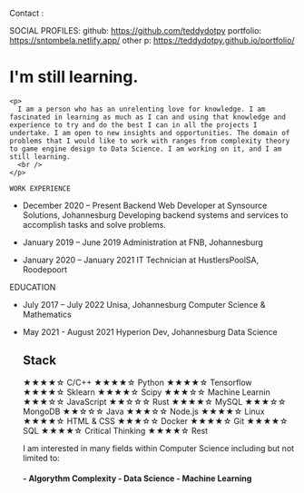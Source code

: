 

Contact : 

SOCIAL PROFILES: 
github: https://github.com/teddydotpy
portfolio: https://sntombela.netlify.app/
other p: https://teddydotpy.github.io/portfolio/

<h1> I'm still learning. </h1>

    <p>
      I am a person who has an unrelenting love for knowledge. I am fascinated in learning as much as I can and using that knowledge and experience to try and do the best I can in all the projects I undertake. I am open to new insights and opportunities. The domain of problems that I would like to work with ranges from complexity theory to game engine design to Data Science. I am working on it, and I am still learning.
      <br />
    </p>

    WORK EXPERIENCE
  * December 2020 – Present
    Backend Web Developer at Synsource Solutions, Johannesburg
      Developing backend systems and services to accomplish tasks and solve problems.

  * January 2019 – June 2019
    Administration at FNB, Johannesburg

  * January 2020 – January 2021
    IT Technician at HustlersPoolSA, Roodepoort


EDUCATION
  * July 2017 – July 2022
    Unisa, Johannesburg Computer Science & Mathematics

  * May 2021 - August 2021
    Hyperion Dev, Johannesburg Data Science

      <h2> Stack </h2>
            ★★★★☆ C/C++
            ★★★★☆ Python
            ★★★★☆ Tensorflow
            ★★★★☆ Sklearn
            ★★★★☆ Scipy
            ★★★☆☆ Machine Learnin
            ★★★☆☆ JavaScript
            ★★☆☆☆ Rust
            ★★★★☆ MySQL
            ★★★☆☆ MongoDB
            ★★☆☆☆ Java
            ★★★☆☆ Node.js
            ★★★★☆ Linux
            ★★★★☆ HTML & CSS
            ★★★☆☆ Docker
            ★★★★☆ Git
            ★★★★☆ SQL
            ★★★★☆ Critical Thinking
            ★★★★☆ Rest

      <p>
        I am interested in many fields within Computer Science including but not 
        limited to:
      </p>
         <h4>
            - Algorythm Complexity
            - Data Science 
            - Machine Learning
        </h4>
